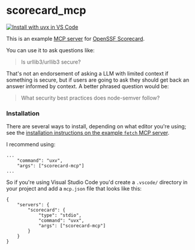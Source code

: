 # scorecard_mcp

[![Install with uvx in VS Code](https://img.shields.io/badge/VS_Code-Install_Scorecard_MCP_Server-0098FF?style=flat-square&logo=visualstudiocode&logoColor=white)](https://insiders.vscode.dev/redirect/mcp/install?name=scorecard&config=%7B%22type%22%3A%20%22stdio%22%2C%20%22command%22%3A%20%22uvx%22%2C%20%22args%22%3A%20%5B%22scorecard-mcp%22%5D%7D)

This is an example [MCP server](https://github.com/modelcontextprotocol/servers/) for [OpenSSF Scorecard](https://scorecard.dev/).

You can use it to ask questions like:

> Is urllib3/urllib3 secure?

That's not an endorsement of asking a LLM with limited context if something is secure, but if users are going to ask they should get back an answer informed by context. A better phrased question would be:

> What security best practices does node-semver follow?

### Installation

There are several ways to install, depending on what editor you're using; see the [installation instructions on the example `fetch` MCP server](https://github.com/modelcontextprotocol/servers/tree/main/src/fetch).

I recommend using:

```
...
    "command": "uxv",
    "args": ["scorecard-mcp"]
...
```

So if you're using Visual Studio Code you'd create a `.vscode/` directory in your project and add a `mcp.json` file that looks like this:

```
{
    "servers": {
        "scorecard": {
            "type": "stdio",
            "command": "uvx",
            "args": ["scorecard-mcp"]
        }
    }
}
```
